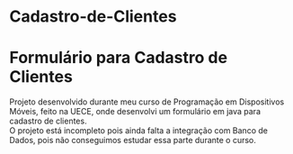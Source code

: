 # Cadastro-de-Clientes

# Formulário para Cadastro de Clientes

Projeto desenvolvido durante meu curso de Programação em Dispositivos Móveis, feito na UECE,
onde desenvolvi um formulário em java para cadastro de clientes.\
O projeto está incompleto pois ainda falta a integração com Banco de Dados,
pois não conseguimos estudar essa parte durante o curso.
